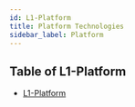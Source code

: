 ```yaml
---
id: L1-Platform
title: Platform Technologies
sidebar_label: Platform
---
```


## Table of L1-Platform

- [L1-Platform](L1-Platform.md)
